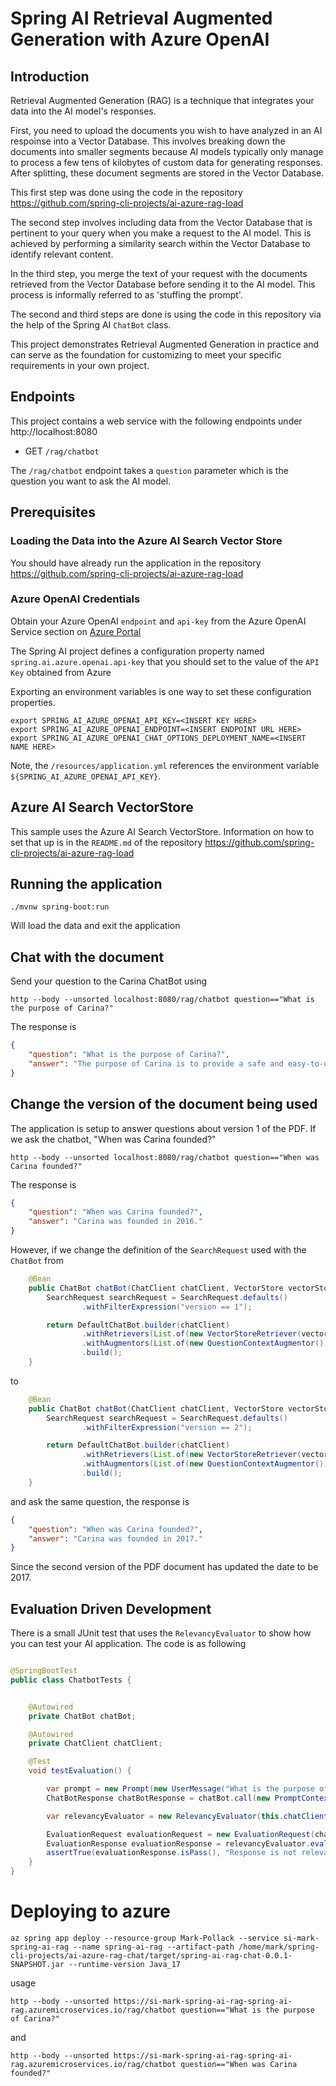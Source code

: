 # Spring AI Retrieval Augmented Generation with Azure OpenAI

## Introduction

Retrieval Augmented Generation (RAG) is a technique that integrates your data into the AI model's responses.

First, you need to upload the documents you wish to have analyzed in an AI respoinse into a Vector Database.
This involves breaking down the documents into smaller segments because AI models typically only manage to process a few tens of kilobytes of custom data for generating responses.
After splitting, these document segments are stored in the Vector Database.

This first step was done using the code in the repository https://github.com/spring-cli-projects/ai-azure-rag-load

The second step involves including data from the Vector Database that is pertinent to your query when you make a request to the AI model.
This is achieved by performing a similarity search within the Vector Database to identify relevant content.

In the third step, you merge the text of your request with the documents retrieved from the Vector Database before sending it to the AI model.
This process is informally referred to as 'stuffing the prompt'.

The second and third steps are done is using the code in this repository via the help of the Spring AI `ChatBot` class.

This project demonstrates Retrieval Augmented Generation in practice and can serve as the foundation for customizing to meet your specific requirements in your own project.

## Endpoints

This project contains a web service with the following endpoints under http://localhost:8080

* GET `/rag/chatbot`

The `/rag/chatbot` endpoint takes a `question` parameter which is the question you want to ask the AI model.

## Prerequisites

### Loading the Data into the Azure AI Search Vector Store

You should have already run the application in the repository https://github.com/spring-cli-projects/ai-azure-rag-load


### Azure OpenAI Credentials

Obtain your Azure OpenAI `endpoint` and `api-key` from the Azure OpenAI Service section on [Azure Portal](https://portal.azure.com)

The Spring AI project defines a configuration property named `spring.ai.azure.openai.api-key` that you should set to the value of the `API Key` obtained from Azure

Exporting an environment variables is one way to set these configuration properties.
```shell
export SPRING_AI_AZURE_OPENAI_API_KEY=<INSERT KEY HERE>
export SPRING_AI_AZURE_OPENAI_ENDPOINT=<INSERT ENDPOINT URL HERE>
export SPRING_AI_AZURE_OPENAI_CHAT_OPTIONS_DEPLOYMENT_NAME=<INSERT NAME HERE>
```
Note, the `/resources/application.yml` references the environment variable `${SPRING_AI_AZURE_OPENAI_API_KEY}`.

## Azure AI Search VectorStore

This sample uses the Azure AI Search VectorStore. 
Information on how to set that up is in the `README.md` of the repository https://github.com/spring-cli-projects/ai-azure-rag-load


## Running the application

```
./mvnw spring-boot:run
```

Will load the data and exit the application

## Chat with the document

Send your question to the Carina ChatBot using

```shell
http --body --unsorted localhost:8080/rag/chatbot question=="What is the purpose of Carina?"

```

The response is

```json
{
    "question": "What is the purpose of Carina?",
    "answer": "The purpose of Carina is to provide a safe and easy-to-use online platform for individuals and families to find home care or child care services. It also helps care professionals, known as Individual Providers (IPs), to connect with individuals and families in need of care. Carina aims to strengthen communities by prioritizing people and supporting care workers."
}

```

## Change the version of the document being used

The application is setup to answer questions about version 1 of the PDF.  If we ask the chatbot, "When was Carina founded?"

```shell
http --body --unsorted localhost:8080/rag/chatbot question=="When was Carina founded?"

```

The response is 

```json
{
    "question": "When was Carina founded?",
    "answer": "Carina was founded in 2016."
}
```

However, if we change the definition of the `SearchRequest` used with the `ChatBot` from

```java
	@Bean
	public ChatBot chatBot(ChatClient chatClient, VectorStore vectorStore) {
		SearchRequest searchRequest = SearchRequest.defaults()
				.withFilterExpression("version == 1");

		return DefaultChatBot.builder(chatClient)
				.withRetrievers(List.of(new VectorStoreRetriever(vectorStore, searchRequest)))
				.withAugmentors(List.of(new QuestionContextAugmentor()))
				.build();
	}
```

to 

```java
	@Bean
	public ChatBot chatBot(ChatClient chatClient, VectorStore vectorStore) {
		SearchRequest searchRequest = SearchRequest.defaults()
				.withFilterExpression("version == 2");

		return DefaultChatBot.builder(chatClient)
				.withRetrievers(List.of(new VectorStoreRetriever(vectorStore, searchRequest)))
				.withAugmentors(List.of(new QuestionContextAugmentor()))
				.build();
	}
```

and ask the same question, the response is 

```json
{
    "question": "When was Carina founded?",
    "answer": "Carina was founded in 2017."
}
```

Since the second version of the PDF document has updated the date to be 2017.


## Evaluation Driven Development

There is a small JUnit test that uses the `RelevancyEvaluator` to show how you can test your AI application.
The code is as following


```java

@SpringBootTest
public class ChatbotTests {


    @Autowired
    private ChatBot chatBot;

    @Autowired
    private ChatClient chatClient;

    @Test
    void testEvaluation() {

        var prompt = new Prompt(new UserMessage("What is the purpose of Carina?"));
        ChatBotResponse chatBotResponse = chatBot.call(new PromptContext(prompt));

        var relevancyEvaluator = new RelevancyEvaluator(this.chatClient);

        EvaluationRequest evaluationRequest = new EvaluationRequest(chatBotResponse);
        EvaluationResponse evaluationResponse = relevancyEvaluator.evaluate(evaluationRequest);
        assertTrue(evaluationResponse.isPass(), "Response is not relevant to the question");
    }
}

```
# Deploying to azure

```shell
az spring app deploy --resource-group Mark-Pollack --service si-mark-spring-ai-rag --name spring-ai-rag --artifact-path /home/mark/spring-cli-projects/ai-azure-rag-chat/target/spring-ai-rag-chat-0.0.1-SNAPSHOT.jar --runtime-version Java_17
```

usage

```shell
http --body --unsorted https://si-mark-spring-ai-rag-spring-ai-rag.azuremicroservices.io/rag/chatbot question=="What is the purpose of Carina?"
```

and

```shell
http --body --unsorted https://si-mark-spring-ai-rag-spring-ai-rag.azuremicroservices.io/rag/chatbot question=="When was Carina founded?"
```

